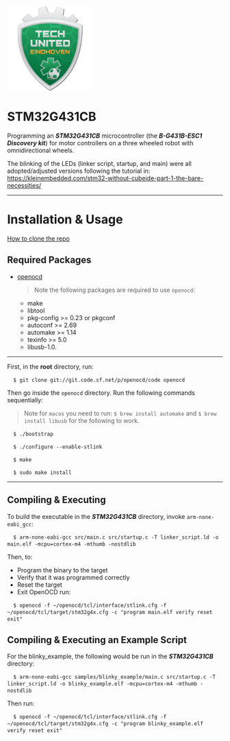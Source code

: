 <!-- <div align="center"> -->
<img src="docs/logo.jpg" width="200">

<!-- </div> -->
# STM32G431CB
Programming an ***STM32G431CB*** microcontroller (the ***B-G431B-ESC1 Discovery kit***) for motor controllers on a three wheeled robot with omnidirectional wheels.

The blinking of the LEDs (linker script, startup, and main) were all adopted/adjusted versions following the tutorial in: https://kleinembedded.com/stm32-without-cubeide-part-1-the-bare-necessities/

---

# Installation & Usage

[How to clone the repo]( https://docs.github.com/en/repositories/creating-and-managing-repositories/cloning-a-repository?platform=mac#cloning-a-repository)

## Required Packages

* [openocd](https://github.com/openocd-org/openocd)
  > Note the following packages are required to use `openocd`: 
  - make
  - libtool
  - pkg-config >= 0.23 or pkgconf
  - autoconf >= 2.69
  - automake >= 1.14
  - texinfo >= 5.0
  - libusb-1.0.


---

First, in the **root** directory, run:
```
  $ git clone git://git.code.sf.net/p/openocd/code openocd
```

Then go inside the `openocd` directory. Run the following commands sequentially:
> Note for `macos` you need to run: `$ brew install automake` and `$ brew install libusb` for the following to work.
```
  $ ./bootstrap
```
```
  $ ./configure --enable-stlink
```
```
  $ make
```
```
  $ sudo make install
```

---

## Compiling & Executing

To build the executable in the ***STM32G431CB*** directory, invoke `arm-none-eabi_gcc`:
```
  $ arm-none-eabi-gcc src/main.c src/startup.c -T linker_script.ld -o main.elf -mcpu=cortex-m4 -mthumb -nostdlib
```

Then, to:
- Program the binary to the target
- Verify that it was programmed correctly
- Reset the target
- Exit OpenOCD
run:
```
  $ openocd -f ~/openocd/tcl/interface/stlink.cfg -f ~/openocd/tcl/target/stm32g4x.cfg -c "program main.elf verify reset exit"
```

## Compiling & Executing an Example Script

For the blinky_example, the following would be run in the ***STM32G431CB*** directory:
```
  $ arm-none-eabi-gcc samples/blinky_example/main.c src/startup.c -T linker_script.ld -o blinky_example.elf -mcpu=cortex-m4 -mthumb -nostdlib
```

Then run:
```
  $ openocd -f ~/openocd/tcl/interface/stlink.cfg -f ~/openocd/tcl/target/stm32g4x.cfg -c "program blinky_example.elf verify reset exit"
```
